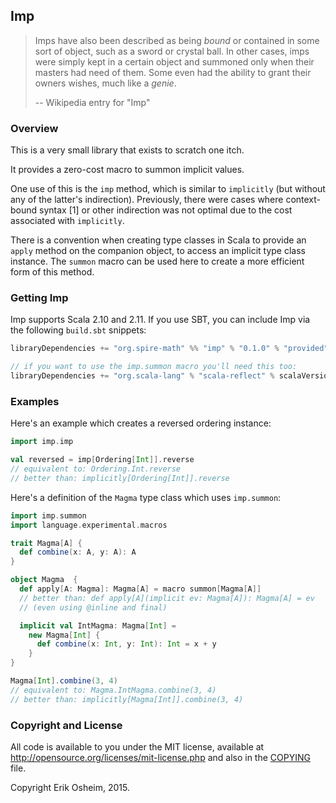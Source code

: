 ## Imp

> Imps have also been described as being *bound* or contained in some
> sort of object, such as a sword or crystal ball. In other cases,
> imps were simply kept in a certain object and summoned only when
> their masters had need of them. Some even had the ability to grant
> their owners wishes, much like a *genie*.
>
> -- Wikipedia entry for "Imp"

### Overview

This is a very small library that exists to scratch one itch.

It provides a zero-cost macro to summon implicit values.

One use of this is the `imp` method, which is similar to `implicitly`
(but without any of the latter's indirection). Previously, there were
cases where context-bound syntax [1] or other indirection was not
optimal due to the cost associated with `implicitly`.

There is a convention when creating type classes in Scala to provide
an `apply` method on the companion object, to access an implicit type
class instance. The `summon` macro can be used here to create a more
efficient form of this method.

### Getting Imp

Imp supports Scala 2.10 and 2.11. If you use SBT, you can include Imp
via the following `build.sbt` snippets:

```scala
libraryDependencies += "org.spire-math" %% "imp" % "0.1.0" % "provided"

// if you want to use the imp.summon macro you'll need this too:
libraryDependencies += "org.scala-lang" % "scala-reflect" % scalaVersion.value % "provided"
```

### Examples

Here's an example which creates a reversed ordering instance:

```scala
import imp.imp

val reversed = imp[Ordering[Int]].reverse
// equivalent to: Ordering.Int.reverse
// better than: implicitly[Ordering[Int]].reverse
```

Here's a definition of the `Magma` type class which uses `imp.summon`:

```scala
import imp.summon
import language.experimental.macros

trait Magma[A] {
  def combine(x: A, y: A): A
}

object Magma  {
  def apply[A: Magma]: Magma[A] = macro summon[Magma[A]]
  // better than: def apply[A](implicit ev: Magma[A]): Magma[A] = ev
  // (even using @inline and final)

  implicit val IntMagma: Magma[Int] =
    new Magma[Int] {
      def combine(x: Int, y: Int): Int = x + y
    }
}

Magma[Int].combine(3, 4)
// equivalent to: Magma.IntMagma.combine(3, 4)
// better than: implicitly[Magma[Int]].combine(3, 4)
```

### Copyright and License

All code is available to you under the MIT license, available at
http://opensource.org/licenses/mit-license.php and also in the
[COPYING](COPYING) file.

Copyright Erik Osheim, 2015.

